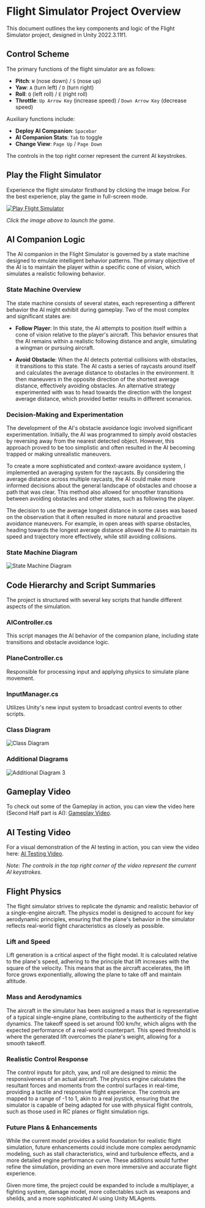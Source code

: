 # Flight Simulator Project Overview

This document outlines the key components and logic of the Flight Simulator project, designed in Unity 2022.3.11f1.

## Control Scheme

The primary functions of the flight simulator are as follows:

- **Pitch**: `W` (nose down) / `S` (nose up)
- **Yaw**: `A` (turn left) / `D` (turn right)
- **Roll**: `Q` (left roll) / `E` (right roll)
- **Throttle**: `Up Arrow Key` (increase speed) / `Down Arrow Key` (decrease speed)

Auxiliary functions include:

- **Deploy AI Companion**: `Spacebar`
- **AI Companion Stats**: `Tab` to toggle
- **Change View**: `Page Up` / `Page Down`

The controls in the top right corner represent the current AI keystrokes.

## Play the Flight Simulator

Experience the flight simulator firsthand by clicking the image below. For the best experience, play the game in full-screen mode.

[![Play Flight Simulator](/Images/VideoScreenshot.png)](https://cperos-xr.github.io/FlightDemoGame/)

*Click the image above to launch the game.*

## AI Companion Logic

The AI companion in the Flight Simulator is governed by a state machine designed to emulate intelligent behavior patterns. The primary objective of the AI is to maintain the player within a specific cone of vision, which simulates a realistic following behavior.

### State Machine Overview

The state machine consists of several states, each representing a different behavior the AI might exhibit during gameplay. Two of the most complex and significant states are:

- **Follow Player**: In this state, the AI attempts to position itself within a cone of vision relative to the player's aircraft. This behavior ensures that the AI remains within a realistic following distance and angle, simulating a wingman or pursuing aircraft.

- **Avoid Obstacle**: When the AI detects potential collisions with obstacles, it transitions to this state. The AI casts a series of raycasts around itself and calculates the average distance to obstacles in the environment. It then maneuvers in the opposite direction of the shortest average distance, effectively avoiding obstacles. An alternative strategy experimented with was to head towards the direction with the longest average distance, which provided better results in different scenarios.

### Decision-Making and Experimentation

The development of the AI's obstacle avoidance logic involved significant experimentation. Initially, the AI was programmed to simply avoid obstacles by reversing away from the nearest detected object. However, this approach proved to be too simplistic and often resulted in the AI becoming trapped or making unrealistic maneuvers.

To create a more sophisticated and context-aware avoidance system, I implemented an averaging system for the raycasts. By considering the average distance across multiple raycasts, the AI could make more informed decisions about the general landscape of obstacles and choose a path that was clear. This method also allowed for smoother transitions between avoiding obstacles and other states, such as following the player.

The decision to use the average longest distance in some cases was based on the observation that it often resulted in more natural and proactive avoidance maneuvers. For example, in open areas with sparse obstacles, heading towards the longest average distance allowed the AI to maintain its speed and trajectory more effectively, while still avoiding collisions.

### State Machine Diagram

![State Machine Diagram](/Images/chart2.svg)

## Code Hierarchy and Script Summaries

The project is structured with several key scripts that handle different aspects of the simulation.

### AIController.cs

This script manages the AI behavior of the companion plane, including state transitions and obstacle avoidance logic.

### PlaneController.cs

Responsible for processing input and applying physics to simulate plane movement.

### InputManager.cs

Utilizes Unity's new input system to broadcast control events to other scripts.

### Class Diagram

![Class Diagram](/Images/chart1.svg)

### Additional Diagrams

![Additional Diagram 3](/Images/chart3.svg)

## Gameplay Video

To check out some of the Gameplay in action, you can view the video here (Second Half part is AI): [Gameplay Video](https://drive.google.com/file/d/1mHDlRYuGt1mclay8npHNUDM1EV2_qTru/view?usp=sharing).

## AI Testing Video

For a visual demonstration of the AI testing in action, you can view the video here: [AI Testing Video](https://drive.google.com/file/d/1ozDzZCjxI1wwPa8Fw20fWct373e4KGEM/view?usp=sharing).

*Note: The controls in the top right corner of the video represent the current AI keystrokes.*


## Flight Physics

The flight simulator strives to replicate the dynamic and realistic behavior of a single-engine aircraft. The physics model is designed to account for key aerodynamic principles, ensuring that the plane's behavior in the simulator reflects real-world flight characteristics as closely as possible.

### Lift and Speed

Lift generation is a critical aspect of the flight model. It is calculated relative to the plane's speed, adhering to the principle that lift increases with the square of the velocity. This means that as the aircraft accelerates, the lift force grows exponentially, allowing the plane to take off and maintain altitude.

### Mass and Aerodynamics

The aircraft in the simulator has been assigned a mass that is representative of a typical single-engine plane, contributing to the authenticity of the flight dynamics. The takeoff speed is set around 100 km/hr, which aligns with the expected performance of a real-world counterpart. This speed threshold is where the generated lift overcomes the plane's weight, allowing for a smooth takeoff.

### Realistic Control Response

The control inputs for pitch, yaw, and roll are designed to mimic the responsiveness of an actual aircraft. The physics engine calculates the resultant forces and moments from the control surfaces in real-time, providing a tactile and responsive flight experience. The controls are mapped to a range of -1 to 1, akin to a real joystick, ensuring that the simulator is capable of being adapted for use with physical flight controls, such as those used in RC planes or flight simulation rigs.

### Future Plans & Enhancements

While the current model provides a solid foundation for realistic flight simulation, future enhancements could include more complex aerodynamic modeling, such as stall characteristics, wind and turbulence effects, and a more detailed engine performance curve. These additions would further refine the simulation, providing an even more immersive and accurate flight experience.

Given more time, the project could be expanded to include a multiplayer, a fighting system, damage model, more collectables such as weapons and sheilds, and a more sophisticated AI using Unity MLAgents.
